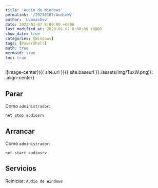 ```yaml
---
title: 'Audio de Windows'
permalink: '/20230107/AudioW/'
author: 'LLamasDev'
date: 2023-01-07 8:00:00 +0800
last_modified_at: 2023-01-07 8:00:00 +0800
show_date: true
categories: [Windows]
tags: [PowerShell]
math: true
mermaid: true
toc: true
---
```


![image-center]({{ site.url }}{{ site.baseurl }}./assets/img/TuxW.png){: .align-center}

## Parar

Como `administrador`:
```console
net stop audiosrv
```

## Arrancar

Como `administrador`:
```console
net start audiosrv
```

## Servicios

Reiniciar: `Audio de Windows`